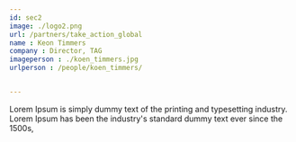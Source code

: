 ```yaml
---
id: sec2
image: ./logo2.png
url: /partners/take_action_global
name : Keon Timmers
company : Director, TAG 
imageperson : ./koen_timmers.jpg
urlperson : /people/koen_timmers/


---
```


Lorem Ipsum is simply dummy text of the printing and typesetting industry. Lorem Ipsum has been the industry's standard dummy text ever since the 1500s, 
